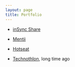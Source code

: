 ```yaml
---
layout: page
title: Portfolio
---
```


* [inSync Share](http://www.druva.com/insync/file-sharing/)

* [Mentii](/mentii)

* [Hotseat](http://hotseat.herokuapp.com/users/sign_up)

* [Technothlon](http://techniche.org/technothlon/), long time ago